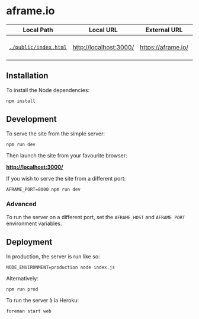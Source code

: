 # aframe.io

Local Path | Local URL  | External URL | Description
---------- | ---------- | ------------ | -----------
[`./public/index.html`](https://github.com/mozvr/aframe-site/blob/master/public/index.html) | [http://localhost:3000/](http://localhost:3000/) | https://aframe.io/ | A-Frame Library Main Site


## Installation

To install the Node dependencies:

    npm install


## Development

To serve the site from the simple server:

    npm run dev

Then launch the site from your favourite browser:

[__http://localhost:3000/__](http://localhost:3000/)

If you wish to serve the site from a different port:

    AFRAME_PORT=8000 npm run dev

### Advanced

To run the server on a different port, set the `AFRAME_HOST` and `AFRAME_PORT` environment variables.


## Deployment

In production, the server is run like so:

    NODE_ENVIRONMENT=production node index.js

Alternatively:

    npm run prod

To run the server à la Heroku:

    foreman start web
